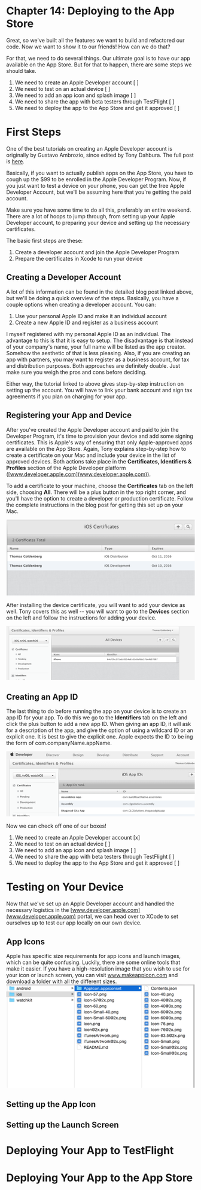 # Chapter 14: Deploying to the App Store

Great, so we've built all the features we want to build and refactored our code. Now we want to show it to our friends! How can we do that? 

For that, we need to do several things. Our ultimate goal is to have our app available on the App Store. But for that to happen, there are some steps we should take.

1. We need to create an Apple Developer account                   [ ]
2. We need to test on an actual device                            [ ]  
3. We need to add an app icon and splash image                    [ ]
4. We need to share the app with beta testers through TestFlight  [ ]
5. We need to deploy the app to the App Store and get it approved [ ]

# First Steps

One of the best tutorials on creating an Apple Developer account is originally by Gustavo Ambrozio, since edited by Tony Dahbura. The full post is [here](https://www.raywenderlich.com/127936/submit-an-app-part-1). 

Basically, if you want to actually publish apps on the App Store, you have to cough up the $99 to be enrolled in the Apple Developer Program. Now, if you just want to test a device on your phone, you can get the free Apple Developer Account, but we'll be assuming here that you're getting the paid account.

Make sure you have some time to do all this, preferably an entire weekend. There are a lot of hoops to jump through, from setting up your Apple Developer account, to preparing your device and setting up the necessary certificates.

The basic first steps are these:

1. Create a developer account and join the Apple Developer Program
2. Prepare the certificates in Xcode to run your device

## Creating a Developer Account

A lot of this information can be found in the detailed blog post linked above, but we'll be doing a quick overview of the steps. Basically, you have a couple options when creating a developer account. You can:

1. Use your personal Apple ID and make it an individual account
2. Create a new Apple ID and register as a business account

I myself registered with my personal Apple ID as an individual. The advantage to this is that it is easy to setup. The disadvantage is that instead of your company's name, your full name will be listed as the app creator. Somehow the aesthetic of that is less pleasing. Also, if you are creating an app with partners, you may want to register as a business account, for tax and distribution purposes. Both approaches are definitely doable. Just make sure you weigh the pros and cons before deciding.

Either way, the tutorial linked to above gives step-by-step instruction on setting up the account. You will have to link your bank account and sign tax agreements if you plan on charging for your app. 

## Registering your App and Device

After you've created the Apple Developer account and paid to join the Developer Program, it's time to provision your device and add some signing certificates. This is Apple's way of ensuring that only Apple-approved apps are available on the App Store. Again, Tony explains step-by-step how to create a certificate on your Mac and include your device in the list of approved devices. Both actions take place in the **Certificates, Identifiers & Profiles** section of the Apple Developer platform ([www.developer.apple.com](www.developer.apple.com)).

To add a certificate to your machine, choose the **Certificates** tab on the left side, choosing **All**. There will be a plus button in the top right corner, and you'll have the option to create a developer or production certificate. Follow the complete instructions in the blog post for getting this set up on your Mac.

![certificates](/images/chapter-15/certificates-1.png)

After installing the device certificate, you will want to add your device as well. Tony covers this as well -- you will want to go to the **Devices** section on the left and follow the instructions for adding your device.

![device](/images/chapter-15/device-1.png)

## Creating an App ID

The last thing to do before running the app on your device is to create an app ID for your app. To do this we go to the **Identifiers** tab on the left and click the plus button to add a new app ID. When giving an app ID, it will ask for a description of the app, and give the option of using a wildcard ID or an explicit one. It is best to give the explicit one. Apple expects the ID to be ing the form of com.companyName.appName.

![app-id](/images/chapter-15/app-id-1.png)

Now we can check off one of our boxes!

1. We need to create an Apple Developer account                   [x]
2. We need to test on an actual device                            [ ]  
3. We need to add an app icon and splash image                    [ ]
4. We need to share the app with beta testers through TestFlight  [ ]
5. We need to deploy the app to the App Store and get it approved [ ]


# Testing on Your Device

Now that we've set up an Apple Developer account and handled the necessary logistics in the [www.developer.apple.com](www.developer.apple.com) portal, we can head over to XCode to set ourselves up to test our app locally on our own device.


## App Icons

Apple has specific size requirements for app icons and launch images, which can be quite confusing. Luckily, there are some online tools that make it easier. If you have a high-resolution image that you wish to use for your icon or launch screen, you can visit www.makeappicon.com and download a folder with all the different sizes. 
![app-icon](/images/chapter-15/make-app-icon-1.png)


## Setting up the App Icon

## Setting up the Launch Screen


# Deploying Your App to TestFlight

# Deploying Your App to the App Store
